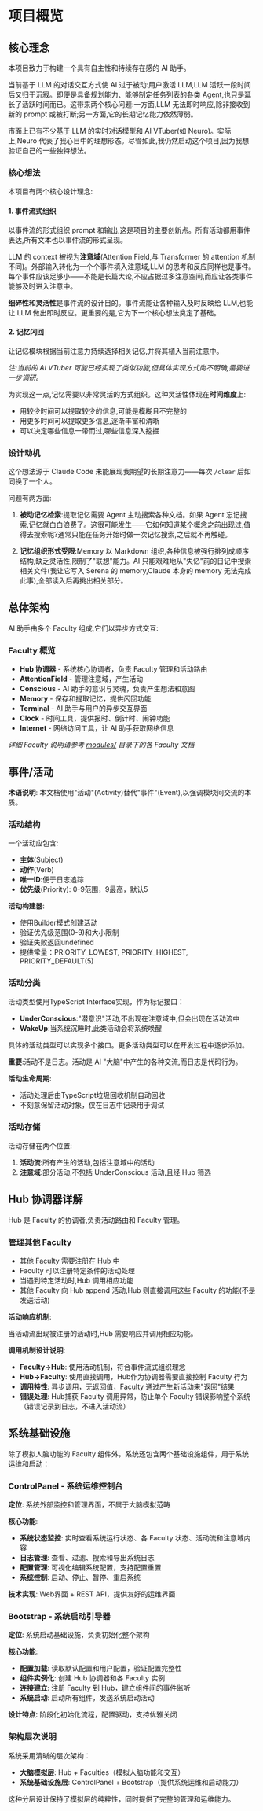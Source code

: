 # 项目概览

## 核心理念

本项目致力于构建一个具有自主性和持续存在感的 AI 助手。

当前基于 LLM 的对话交互方式使 AI 过于被动:用户激活 LLM,LLM 活跃一段时间后又归于沉寂。即便是具备规划能力、能够制定任务列表的各类 Agent,也只是延长了活跃时间而已。这带来两个核心问题:一方面,LLM 无法即时响应,除非接收到新的 prompt 或被打断;另一方面,它的长期记忆能力依然薄弱。

市面上已有不少基于 LLM 的实时对话模型和 AI VTuber(如 Neuro)。实际上,Neuro 代表了我心目中的理想形态。尽管如此,我仍然启动这个项目,因为我想验证自己的一些独特想法。

### 核心想法

本项目有两个核心设计理念:

#### 1. 事件流式组织

以事件流的形式组织 prompt 和输出,这是项目的主要创新点。所有活动都用事件表达,所有文本也以事件流的形式呈现。

LLM 的 context 被视为**注意域**(Attention Field,与 Transformer 的 attention 机制不同)。外部输入转化为一个个事件填入注意域,LLM 的思考和反应同样也是事件。每个事件应该足够小——不能是长篇大论,不应占据过多注意空间,而应让各类事件能够及时进入注意中。

**细碎性和灵活性**是事件流的设计目的。事件流能让各种输入及时反映给 LLM,也能让 LLM 做出即时反应。更重要的是,它为下一个核心想法奠定了基础。

#### 2. 记忆闪回

让记忆模块根据当前注意力持续选择相关记忆,并将其植入当前注意中。

*注:当前的 AI VTuber 可能已经实现了类似功能,但具体实现方式尚不明确,需要进一步调研。*

为实现这一点,记忆需要以非常灵活的方式组织。这种灵活性体现在**时间维度**上:

- 用较少时间可以提取较少的信息,可能是模糊且不完整的
- 用更多时间可以提取更多信息,逐渐丰富和清晰
- 可以决定哪些信息一带而过,哪些信息深入挖掘

### 设计动机

这个想法源于 Claude Code 未能展现我期望的长期注意力——每次 `/clear` 后如同换了一个人。

问题有两方面:

1. **被动记忆检索**:提取记忆需要 Agent 主动搜索各种文档。如果 Agent 忘记搜索,记忆就白白浪费了。这很可能发生——它如何知道某个概念之前出现过,值得去搜索呢?通常只能在任务开始时做一次记忆搜索,之后就不再触碰。

2. **记忆组织形式受限**:Memory 以 Markdown 组织,各种信息被强行排列成顺序结构,缺乏灵活性,限制了"联想"能力。AI 只能艰难地从"失忆"前的日记中搜索相关文件(我让它写入 Serena 的 memory,Claude 本身的 memory 无法完成此事),全部读入后再挑出相关部分。

## 总体架构

AI 助手由多个 Faculty 组成,它们以异步方式交互:

### Faculty 概览

- **Hub 协调器** - 系统核心协调者，负责 Faculty 管理和活动路由
- **AttentionField** - 管理注意域，产生活动
- **Conscious** - AI 助手的意识与灵魂，负责产生想法和意图
- **Memory** - 保存和提取记忆，提供闪回功能
- **Terminal** - AI 助手与用户的异步交互界面
- **Clock** - 时间工具，提供报时、倒计时、闹钟功能
- **Internet** - 网络访问工具，让 AI 助手获取网络信息

*详细 Faculty 说明请参考 [modules/](./modules/) 目录下的各 Faculty 文档*

## 事件/活动

**术语说明**: 本文档使用"活动"(Activity)替代"事件"(Event),以强调模块间交流的本质。

### 活动结构

一个活动应包含:
- **主体**(Subject)
- **动作**(Verb)
- **唯一ID**:便于日志追踪
- **优先级**(Priority): 0-9范围，9最高，默认5

**活动构建器**:
- 使用Builder模式创建活动
- 验证优先级范围(0-9)和大小限制
- 验证失败返回undefined
- 提供常量：PRIORITY_LOWEST, PRIORITY_HIGHEST, PRIORITY_DEFAULT(5)

### 活动分类

活动类型使用TypeScript Interface实现，作为标记接口：

- **UnderConscious**:"潜意识"活动,不出现在注意域中,但会出现在活动流中
- **WakeUp**:当系统沉睡时,此类活动会将系统唤醒

具体的活动类型可以实现多个接口。更多活动类型可以在开发过程中逐步添加。

**重要**:活动不是日志。活动是 AI "大脑"中产生的各种交流,而日志是代码行为。

**活动生命周期**:
- 活动处理后由TypeScript垃圾回收机制自动回收
- 不刻意保留活动对象，仅在日志中记录用于调试

### 活动存储

活动存储在两个位置:

1. **活动流**:所有产生的活动,包括注意域中的活动
2. **注意域**:部分活动,不包括 UnderConscious 活动,且经 Hub 筛选

## Hub 协调器详解

Hub 是 Faculty 的协调者,负责活动路由和 Faculty 管理。

### 管理其他 Faculty

- 其他 Faculty 需要注册在 Hub 中
- Faculty 可以注册特定条件的活动处理
- 当遇到特定活动时,Hub 调用相应功能
- 其他 Faculty 向 Hub append 活动,Hub 则直接调用这些 Faculty 的功能(不是发送活动)

**活动响应机制**:

当活动流出现被注册的活动时,Hub 需要响应并调用相应功能。

**调用机制设计说明**:
- **Faculty→Hub**: 使用活动机制，符合事件流式组织理念
- **Hub→Faculty**: 使用直接调用，Hub作为协调器需要直接控制 Faculty 行为
- **调用特性**: 异步调用，无返回值，Faculty 通过产生新活动来"返回"结果
- **错误处理**: Hub捕获 Faculty 调用异常，防止单个 Faculty 错误影响整个系统（错误记录到日志，不进入活动流）

## 系统基础设施

除了模拟人脑功能的 Faculty 组件外，系统还包含两个基础设施组件，用于系统运维和启动：

### ControlPanel - 系统运维控制台

**定位**: 系统外部监控和管理界面，不属于大脑模拟范畴

**核心功能**:
- **系统状态监控**: 实时查看系统运行状态、各 Faculty 状态、活动流和注意域内容
- **日志管理**: 查看、过滤、搜索和导出系统日志
- **配置管理**: 可视化编辑系统配置，支持配置重置
- **系统控制**: 启动、停止、暂停、重启系统

**技术实现**: Web界面 + REST API，提供友好的运维界面

### Bootstrap - 系统启动引导器

**定位**: 系统启动基础设施，负责初始化整个架构

**核心功能**:
- **配置加载**: 读取默认配置和用户配置，验证配置完整性
- **组件实例化**: 创建 Hub 协调器和各 Faculty 实例
- **连接建立**: 注册 Faculty 到 Hub，建立组件间的事件监听
- **系统启动**: 启动所有组件，发送系统启动活动

**设计特点**: 阶段化初始化流程，配置驱动，支持优雅关闭

### 架构层次说明

系统采用清晰的层次架构：

- **大脑模拟层**: Hub + Faculties（模拟人脑功能和交互）
- **系统基础设施层**: ControlPanel + Bootstrap（提供系统运维和启动能力）

这种分层设计保持了模拟层的纯粹性，同时提供了完整的管理和运维能力。


